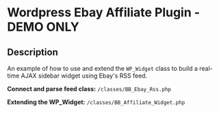 # Wordpress Ebay Affiliate Plugin - DEMO ONLY

## Description
An example of how to use and extend the `WP_Widget` class to build a real-time AJAX sidebar widget using Ebay's RSS feed.

**Connect and parse feed class:** `/classes/BB_Ebay_Rss.php`

**Extending the WP_Widget:** `/classes/BB_Affiliate_Widget.php`
